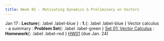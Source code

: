```yaml
---
title: Week 01 - Motivating Dynamics & Preliminary on Vectors
---
```


Jan 17
: **Lecture**{: .label .label-blue }
: **1.**{: .label .label-blue } Vector calculus - a summary
: **Problem Set**{: .label .label-green } [Set 01: Vector Calculus](#)
: **Homework**{: .label .label-red } [HW01](#) (due Jan. 24)
